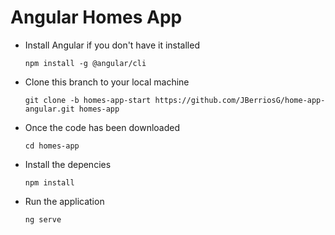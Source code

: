 # Angular Homes App
- Install Angular if you don't have it installed

  `npm install -g @angular/cli`

- Clone this branch to your local machine

  `git clone -b homes-app-start https://github.com/JBerriosG/home-app-angular.git homes-app`

- Once the code has been downloaded

  `cd homes-app`

- Install the depencies

  `npm install` 

- Run the application 

  `ng serve`

